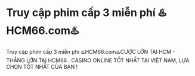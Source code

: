# Truy cập phim cấp 3 miễn phí ♨️HCM66.com♨️

Truy cập phim cấp 3 miễn phí ♨️HCM66.com♨️CƯỢC LỚN TẠI HCM - THẮNG LỚN TẠI HCM66 . CASINO ONLINE TỐT NHẤT TẠI VIỆT NAM, LỰA CHỌN TỐT NHẤT CỦA BẠN !